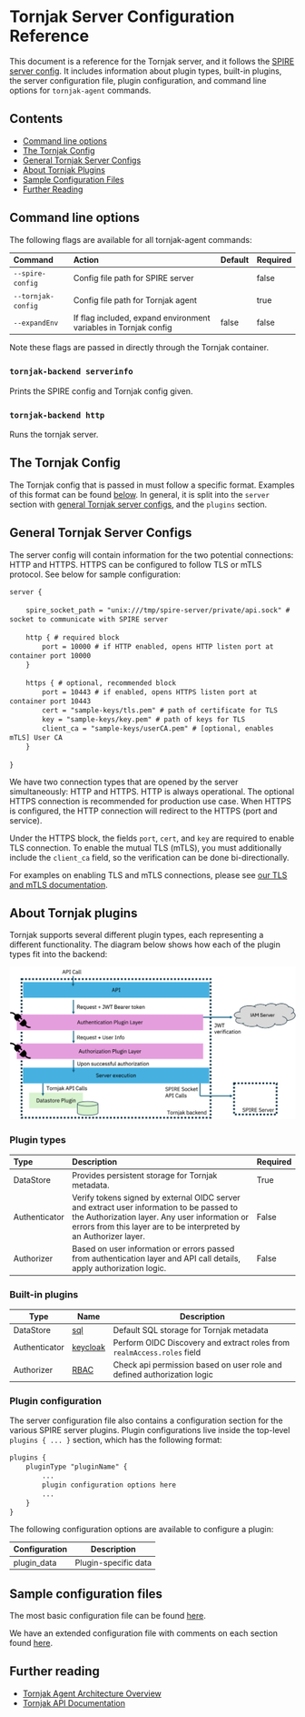 # Tornjak Server Configuration Reference

This document is a reference for the Tornjak server, and it follows the [SPIRE server config](https://github.com/spiffe/spire/blob/main/doc/spire_server.md). It includes information about plugin types, built-in plugins, the server configuration file, plugin configuration, and command line options for `tornjak-agent` commands.

## Contents
- [Command line options](#command-line-options)
- [The Tornjak Config](#the-tornjak-config)
- [General Tornjak Server Configs](#general-tornjak-server-configs)
- [About Tornjak Plugins](#about-tornjak-plugins)
- [Sample Configuration Files](#sample-configuration-files)
- [Further Reading](#further-reading)

## Command line options

The following flags are available for all tornjak-agent commands:

| Command                | Action                             | Default | Required |
|:-----------------------|:-----------------------------------|:--------| :--------|
| `--spire-config`       | Config file path for SPIRE server  |         | false    |
| `--tornjak-config`     | Config file path for Tornjak agent |         | true     |
| `--expandEnv`          | If flag included, expand environment variables in Tornjak config | false   | false    |

Note these flags are passed in directly through the Tornjak container. 

### `tornjak-backend serverinfo`
Prints the SPIRE config and Tornjak config given. 

### `tornjak-backend http`

Runs the tornjak server. 

## The Tornjak Config

The Tornjak config that is passed in must follow a specific format. Examples of this format can be found [below](#sample-configuration-files). In general, it is split into the `server` section with [general Tornjak server configs](#general-tornjak-server-configs), and the `plugins` section. 

## General Tornjak Server Configs
The server config will contain information for the two potential connections: HTTP and HTTPS. HTTPS can be configured to follow TLS or mTLS protocol. See below for sample configuration:

```hcl
server {

    spire_socket_path = "unix:///tmp/spire-server/private/api.sock" # socket to communicate with SPIRE server

    http { # required block
	    port = 10000 # if HTTP enabled, opens HTTP listen port at container port 10000
    }

    https { # optional, recommended block
        port = 10443 # if enabled, opens HTTPS listen port at container port 10443
        cert = "sample-keys/tls.pem" # path of certificate for TLS
        key = "sample-keys/key.pem" # path of keys for TLS
        client_ca = "sample-keys/userCA.pem" # [optional, enables mTLS] User CA 
    }

}
```

We have two connection types that are opened by the server simultaneously: HTTP and HTTPS. HTTP is always operational.  The optional HTTPS connection is recommended for production use case.  When HTTPS is configured, the HTTP connection will redirect to the HTTPS (port and service). 

Under the HTTPS block, the fields `port`, `cert`, and `key` are required to enable TLS connection.  To enable the mutual TLS (mTLS), you must additionally include the `client_ca` field, so the verification can be done bi-directionally. 

For examples on enabling TLS and mTLS connections, please see [our TLS and mTLS documentation](../sample-keys/README.md). 

## About Tornjak plugins

Tornjak supports several different plugin types, each representing a different functionality. The diagram below shows how each of the plugin types fit into the backend:

![tornjak backend plugin diagram](./rsrc/tornjak-backend-plugin-diagram.png)

### Plugin types

| Type          | Description | Required |
|:--------------|:------------|:---------|
| DataStore     | Provides persistent storage for Tornjak metadata. | True |
| Authenticator | Verify tokens signed by external OIDC server and extract user information to be passed to the Authorization layer. Any user information or errors from this layer are to be interpreted by an Authorizer layer. | False |
| Authorizer    | Based on user information or errors passed from authentication layer and API call details, apply authorization logic. | False |

### Built-in plugins

| Type | Name | Description |
| ---- | ---- | ----------- |
| DataStore     | [sql]() | Default SQL storage for Tornjak metadata |
| Authenticator | [keycloak](/docs/plugin_server_authentication_keycloak.md) | Perform OIDC Discovery and extract roles from `realmAccess.roles` field |
| Authorizer    | [RBAC](/docs/plugin_server_authorization_rbac.md) | Check api permission based on user role and defined authorization logic |

### Plugin configuration

The server configuration file also contains a configuration section for the various SPIRE server plugins. Plugin configurations live inside the top-level `plugins { ... }` section, which has the following format:

```hcl
plugins {
    pluginType "pluginName" {
        ...
        plugin configuration options here
        ...
    }
}
```

The following configuration options are available to configure a plugin:

| Configuration   | Description                              |
| --------------- | ---------------------------------------- |
| plugin_data     | Plugin-specific data                     |

## Sample configuration files

The most basic configuration file can be found [here](./conf/agent/base.conf).

We have an extended configuration file with comments on each section found [here](./conf/agent/full.conf).

## Further reading

* [Tornjak Agent Architecture Overview](https://github.com/spiffe/tornjak/blob/main/docs/tornjak-agent.md)
* [Tornjak API Documentation](https://github.com/spiffe/tornjak/blob/main/docs/tornjak-ui-api-documentation.md)

